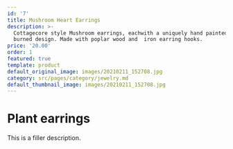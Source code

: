 ```yaml
---
id: '7'
title: Mushroom Heart Earrings
description: >-
  Cottagecore style Mushroom earrings, eachwith a uniquely hand painted and wood
  burned design. Made with poplar wood and  iron earring hooks. 
price: '20.00'
order: 1
featured: true
template: product
default_original_image: images/20210211_152708.jpg
category: src/pages/category/jewelry.md
default_thumbnail_image: images/20210211_152708.jpg
---
```

# Plant earrings

This is a filler description.
